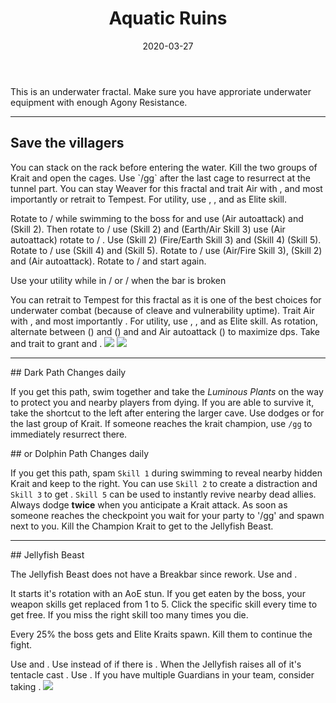 ﻿---
title: 'Aquatic Ruins'
date: '2020-03-27'
image: './images/header.jpg'
group: 'T4'
api: 2956
bosses: 1
difficulties: [{ level: 76, ar: 107 }]
record:
  {
    time: '2:13',
    by: { name: 'Happens', tag: 'hP' },
    youtube:
      [{ id: 'cRKap-6_W48', name: 'Guts', specialization: 'Chronomancer' }],
  }
cycle: 'Day'
potions: [{ id: 50082, description: 'only for the Krait at the beginning' }]
sigils:
  [
    { id: 24658, description: 'only for the Krait at the beginning' },
    { id: 24615 },
    { id: 24868 },
  ]
consumables: [78978]
---

<Message>
This is an underwater fractal. Make sure you have approriate underwater equipment with enough Agony Resistance.
</Message>

---

## Save the villagers <Item id="50082" disableText/><Item id="24658" disableText/>

<Grid>
<GridItem sm="8">
You can stack <Boon name="might"/> on the rack before entering the water. Kill the two groups of Krait and open the cages. Use `/gg` after the last cage to resurrect at the tunnel part.

<Tabs>
<Tab specialization="weaver">
You can stay Weaver for this fractal and trait Air with <Trait id="232" disableText/>, <Trait id="214" disableText/> and most importantly <Trait id="1503"/> or retrait to Tempest. For utility, use <Skill id="5638" disableText/>, <Skill id="40183" disableText/>, <Skill id="5539" disableText/> and <Skill id="43638"/> as Elite skill.
  
Rotate to <Skill name="Air Attunement" profession="Elementalist" disableText/> / <Skill name="Air Attunement" profession="Elementalist" disableText/> while swimming to the boss for <Trait name="Elements of Rage"/> and use <Skill name="Forked Lightning" profession="Elementalist"/> (Air autoattack) and <Skill name="Electrocute" profession="Elementalist"/> (Skill 2). Then rotate to <Skill name="Earth Attunement" profession="Elementalist" disableText/> / <Skill name="Air Attunement" profession="Elementalist" disableText/>  use  <Skill name="Rock Spray" profession="Elementalist"/> (Skill 2) and <Skill name="Sodden Swath" profession="Elementalist"/> (Earth/Air Skill 3) use <Skill name="Forked Lightning" profession="Elementalist"/> (Air autoattack) rotate to <Skill name="Fire Attunement" profession="Elementalist" disableText/> / <Skill name="Earth Attunement" profession="Elementalist" disableText/>. Use <Skill name="Boil" profession="Elementalist"/> (Skill 2) <Skill name="Molten Burst" profession="Elementalist"/> (Fire/Earth Skill 3) and <Skill name="Rock Anchor" profession="Elementalist"/> (Skill 4) <Skill name="Murky water" profession="Elementalist"/> (Skill 5). Rotate to <Skill name="Fire Attunement" profession="Elementalist" disableText/> / <Skill name="Fire Attunement" profession="Elementalist" disableText/> use <Skill name="LavaChains" profession="Elementalist"/> (Skill 4) and <Skill name="Heat Wave" profession="Elementalist"/> (Skill 5). Rotate to <Skill name="Air Attunement" profession="Elementalist" disableText/> / <Skill name="Fire Attunement" profession="Elementalist" disableText/> use <Skill name="Plasmic Strike" profession="Elementalist"/> (Air/Fire Skill 3), <Skill name="Electrocute" profession="Elementalist"/> (Skill 2) and <Skill name="Forked Lightning" profession="Elementalist"/> (Air autoattack). Rotate to <Skill name="Air Attunement" profession="Elementalist" disableText/> / <Skill name="Air Attunement" profession="Elementalist" disableText/> and start again.

Use your utility while in <Skill name="Fire Attunement" profession="Elementalist" disableText/> / <Skill name="Fire Attunement" profession="Elementalist" disableText/> or <Skill name="Air Attunement" profession="Elementalist" disableText/> / <Skill name="Air Attunement" profession="Elementalist" disableText/> when the bar is broken
</Tab>

<Tab specialization="tempest">
You can retrait to Tempest for this fractal as it is one of the best choices for underwater combat (because of cleave and vulnerability uptime).     
        Trait Air with <Trait id="232" disableText/>, <Trait id="214" disableText/> and most importantly <Trait id="1503"/>. For utility, use <Skill id="5638" disableText/>, <Skill id="5539" disableText/>, <Skill id="30662" disableText/> and <Skill id="29968" disableText/> as Elite skill.     
        As rotation, alternate between <Skill id="29719"/> (<Skill id="5494" disableText/>) and <Skill id="5597"/> (<Skill id="5492" disableText/>) and <Skill id="5655"/> and Air autoattack (<Skill id="5494" disableText/>) to maximize dps. 
</Tab>

<Tab specialization="warrior">
Take <Skill id="14403"/> and trait <Trait id="1711"/> to grant <Boon name="fury"/> and <Boon name="might"/>.
</Tab>
</Tabs>

</GridItem>

<GridItem sm="4">
    <Image src="./images/wooden_rack.jpg" caption="The wooden rack"/>
    <Image src="./images/trapped_villagers.jpg" caption="Villagers are trapped in cages"/>
</GridItem>
</Grid>

---

<Grid>
<GridItem>
## Dark Path <Label>Changes daily</Label>

If you get this path, swim together and take the _Luminous Plants_ on the way to protect you and nearby players from dying. If you are able to survive it, take the shortcut to the left after entering the larger cave. Use dodges or <Effect name="invulnerability"/> for the last group of Krait. If someone reaches the krait champion, use `/gg` to immediately resurrect there.
</GridItem>

<GridItem>
## or Dolphin Path <Label>Changes daily</Label>

If you get this path, spam `Skill 1` during swimming to reveal nearby hidden Krait and keep to the right. You can use `Skill 2` to create a distraction and `Skill 3` to get <Effect name="Stealth"/>. `Skill 5` can be used to instantly revive nearby dead allies. Always dodge **twice** when you anticipate a Krait attack. As soon as someone reaches the checkpoint you wait for your party to '/gg' and spawn  next to you. Kill the Champion Krait to get to the Jellyfish Beast.
</GridItem>

</Grid>

---

<Grid>
<GridItem sm="7">
## Jellyfish Beast

The Jellyfish Beast does not have a Breakbar since rework. Use <Item id="24615"/> and <Item id="24658"/>.

It starts it's rotation with an AoE stun. If you get eaten by the boss, your weapon skills get replaced from 1 to 5. Click the specific skill every time to get free. If you miss the right skill too many times you die.

Every 25% the boss gets <Effect name="Invulnerability"/> and Elite Kraits spawn. Kill them to continue the fight.

</GridItem>

<GridItem sm="5">

<Tabs>
<Tab specialization="revenant">
Use <Skill name="Legendary Dwarf Stance"/> and <Skill name="Legendary Assassin Stance"/>. Use <Skill name="Legendary Demon Stance"/> instead of <Skill name="Legendary Assassin Stance" disableText/> if there is <Instability name="No Pain No Gain"/>. When the Jellyfish raises all of it's tentacle cast <Skill name="Inspiring Reinforcement"/>. 
</Tab>
<Tab specialization="guardian">
Use <Skill name="Stand your ground"/>. If you have multiple Guardians in your team, consider taking <Skill id="43357"/>.
</Tab> 
</GridItem>
</Grid>

<Image src="./images/the_jellyfish_beast.jpg" caption="The Jellyfish Beast"/>

